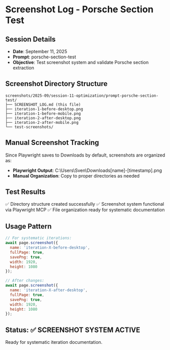 # Screenshot Log - Porsche Section Test

## Session Details
- **Date**: September 11, 2025
- **Prompt**: porsche-section-test
- **Objective**: Test screenshot system and validate Porsche section extraction

## Screenshot Directory Structure
```
screenshots/2025-09/session-11-optimization/prompt-porsche-section-test/
├── SCREENSHOT_LOG.md (this file)
├── iteration-1-before-desktop.png
├── iteration-1-before-mobile.png  
├── iteration-2-after-desktop.png
├── iteration-2-after-mobile.png
└── test-screenshots/
```

## Manual Screenshot Tracking
Since Playwright saves to Downloads by default, screenshots are organized as:
- **Playwright Output**: C:\Users\Sven\Downloads\[name]-[timestamp].png
- **Manual Organization**: Copy to proper directories as needed

## Test Results
✅ Directory structure created successfully
✅ Screenshot system functional via Playwright MCP
✅ File organization ready for systematic documentation

## Usage Pattern
```javascript
// For systematic iterations:
await page.screenshot({ 
  name: 'iteration-X-before-desktop',
  fullPage: true,
  savePng: true,
  width: 1920,
  height: 1080 
});

// After changes:
await page.screenshot({ 
  name: 'iteration-X-after-desktop',
  fullPage: true,
  savePng: true,
  width: 1920, 
  height: 1080
});
```

## Status: ✅ SCREENSHOT SYSTEM ACTIVE
Ready for systematic iteration documentation.